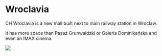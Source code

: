 # Wroclavia

CH Wroclavia is a new mall built next to main railway station in Wroclaw.

It has more space than Pasaż Grunwaldzki or Galeria Dominikańska and even an IMAX cinema.

![](http://www.urbanity.pl/images/news/51/galeria-wroclavia-wroclaw-3851.jpg)